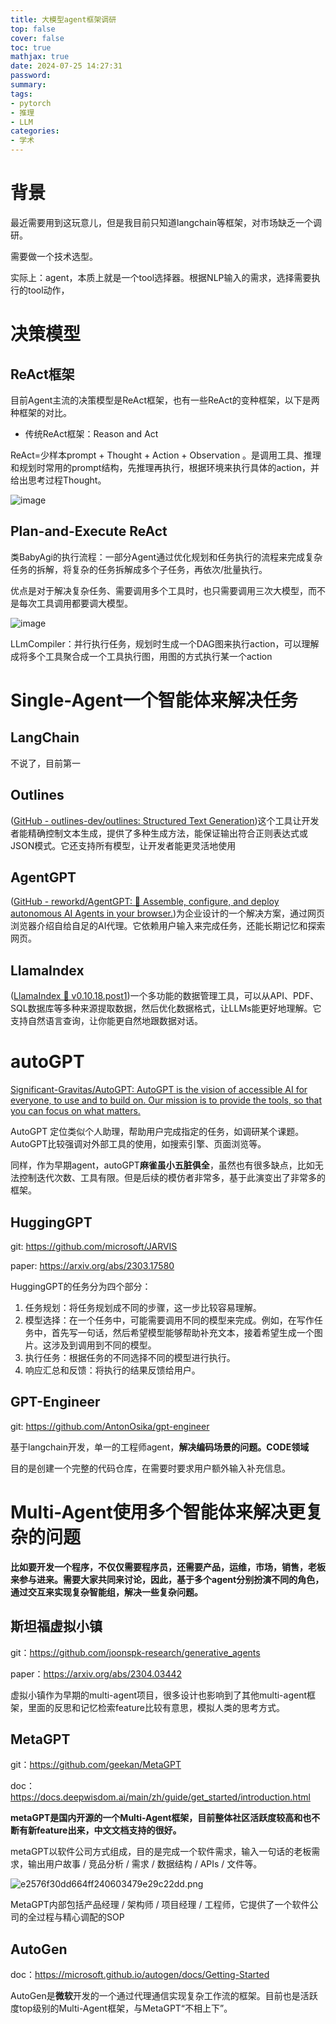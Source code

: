 ```yaml
---
title: 大模型agent框架调研
top: false
cover: false
toc: true
mathjax: true
date: 2024-07-25 14:27:31
password:
summary:
tags:
- pytorch
- 推理
- LLM
categories:
- 学术
---
```




# 背景

最近需要用到这玩意儿，但是我目前只知道langchain等框架，对市场缺乏一个调研。

需要做一个技术选型。

实际上：agent，本质上就是一个tool选择器。根据NLP输入的需求，选择需要执行的tool动作，



# 决策模型



## ReAct框架

目前Agent主流的决策模型是ReAct框架，也有一些ReAct的变种框架，以下是两种框架的对比。



- 传统ReAct框架：Reason and Act



ReAct=少样本prompt + Thought + Action + Observation 。是调用工具、推理和规划时常用的prompt结构，先推理再执行，根据环境来执行具体的action，并给出思考过程Thought。



![image](https://cdn.jsdelivr.net/gh/kengerlwl/kengerlwl.github.io/image/2af73fc674bc1670e2bbb53830958266/ff8a902d9f6ce504309c32968ef5ba9d.png)



## Plan-and-Execute ReAct



类BabyAgi的执行流程：一部分Agent通过优化规划和任务执行的流程来完成复杂任务的拆解，将复杂的任务拆解成多个子任务，再依次/批量执行。



优点是对于解决复杂任务、需要调用多个工具时，也只需要调用三次大模型，而不是每次工具调用都要调大模型。



![image](https://cdn.jsdelivr.net/gh/kengerlwl/kengerlwl.github.io/image/2af73fc674bc1670e2bbb53830958266/634ae8defb304246f81912feb855a5e9.jpeg)

LLmCompiler：并行执行任务，规划时生成一个DAG图来执行action，可以理解成将多个工具聚合成一个工具执行图，用图的方式执行某一个action





# Single-Agent一个智能体来解决任务

## LangChain 

不说了，目前第一

## Outlines

([GitHub - outlines-dev/outlines: Structured Text Generation](https://github.com/outlines-dev/outlines))这个工具让开发者能精确控制文本生成，提供了多种生成方法，能保证输出符合正则表达式或JSON模式。它还支持所有模型，让开发者能更灵活地使用

## AgentGPT

([GitHub - reworkd/AgentGPT: 🤖 Assemble, configure, and deploy autonomous AI Agents in your browser.](https://github.com/reworkd/AgentGPT))为企业设计的一个解决方案，通过网页浏览器介绍自给自足的AI代理。它依赖用户输入来完成任务，还能长期记忆和探索网页。

## LlamaIndex 

([LlamaIndex 🦙 v0.10.18.post1](https://docs.llamaindex.ai/en/stable/))一个多功能的数据管理工具，可以从API、PDF、SQL数据库等多种来源提取数据，然后优化数据格式，让LLMs能更好地理解。它支持自然语言查询，让你能更自然地跟数据对话。

# autoGPT

[Significant-Gravitas/AutoGPT: AutoGPT is the vision of accessible AI for everyone, to use and to build on. Our mission is to provide the tools, so that you can focus on what matters.](https://github.com/Significant-Gravitas/AutoGPT)

AutoGPT 定位类似个人助理，帮助用户完成指定的任务，如调研某个课题。AutoGPT比较强调对外部工具的使用，如搜索引擎、页面浏览等。

同样，作为早期agent，autoGPT**麻雀虽小五脏俱全**，虽然也有很多缺点，比如无法控制迭代次数、工具有限。但是后续的模仿者非常多，基于此演变出了非常多的框架。

## HuggingGPT

git: https://github.com/microsoft/JARVIS

paper: https://arxiv.org/abs/2303.17580

HuggingGPT的任务分为四个部分：

1. 任务规划：将任务规划成不同的步骤，这一步比较容易理解。
2. 模型选择：在一个任务中，可能需要调用不同的模型来完成。例如，在写作任务中，首先写一句话，然后希望模型能够帮助补充文本，接着希望生成一个图片。这涉及到调用到不同的模型。
3. 执行任务：根据任务的不同选择不同的模型进行执行。
4. 响应汇总和反馈：将执行的结果反馈给用户。







## GPT-Engineer

git: https://github.com/AntonOsika/gpt-engineer

基于langchain开发，单一的工程师agent，**解决编码场景的问题。CODE领域**

目的是创建一个完整的代码仓库，在需要时要求用户额外输入补充信息。





# Multi-Agent使用多个智能体来解决更复杂的问题

**比如要开发一个程序，不仅仅需要程序员，还需要产品，运维，市场，销售，老板来参与进来。需要大家共同来讨论，因此，基于多个agent分别扮演不同的角色，通过交互来实现复杂智能组，解决一些复杂问题。**

## 斯坦福虚拟小镇

git：https://github.com/joonspk-research/generative_agents

paper：https://arxiv.org/abs/2304.03442

虚拟小镇作为早期的multi-agent项目，很多设计也影响到了其他multi-agent框架，里面的反思和记忆检索feature比较有意思，模拟人类的思考方式。

## MetaGPT

git：https://github.com/geekan/MetaGPT

doc：https://docs.deepwisdom.ai/main/zh/guide/get_started/introduction.html

**metaGPT是国内开源的一个Multi-Agent框架，目前整体社区活跃度较高和也不断有新feature出来，中文文档支持的很好。**

metaGPT以软件公司方式组成，目的是完成一个软件需求，输入一句话的老板需求，输出用户故事 / 竞品分析 / 需求 / 数据结构 / APIs / 文件等。

![e2576f30dd664ff240603479e29c22dd.png](https://cdn.jsdelivr.net/gh/kengerlwl/kengerlwl.github.io/image/2af73fc674bc1670e2bbb53830958266/a8f88e35e62d2f996b742249cc9c43bb.png)

MetaGPT内部包括产品经理 / 架构师 / 项目经理 / 工程师，它提供了一个软件公司的全过程与精心调配的SOP





## AutoGen

doc：https://microsoft.github.io/autogen/docs/Getting-Started

AutoGen是**微软**开发的一个通过代理通信实现复杂工作流的框架。目前也是活跃度top级别的Multi-Agent框架，与MetaGPT“不相上下”。

